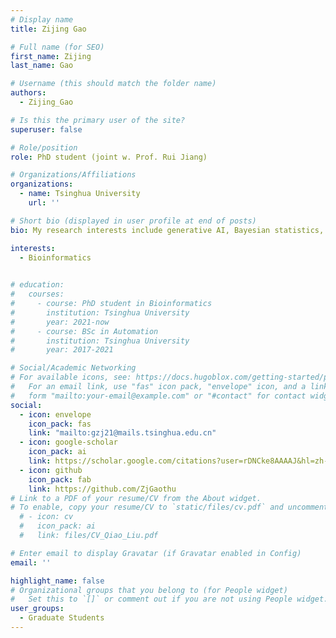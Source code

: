 ```yaml
---
# Display name
title: Zijing Gao

# Full name (for SEO)
first_name: Zijing
last_name: Gao

# Username (this should match the folder name)
authors:
  - Zijing_Gao

# Is this the primary user of the site?
superuser: false

# Role/position
role: PhD student (joint w. Prof. Rui Jiang)

# Organizations/Affiliations
organizations:
  - name: Tsinghua University
    url: ''

# Short bio (displayed in user profile at end of posts)
bio: My research interests include generative AI, Bayesian statistics, and computational biology.

interests:
  - Bioinformatics
  

# education:
#   courses:
#     - course: PhD student in Bioinformatics
#       institution: Tsinghua University
#       year: 2021-now
#     - course: BSc in Automation
#       institution: Tsinghua University
#       year: 2017-2021

# Social/Academic Networking
# For available icons, see: https://docs.hugoblox.com/getting-started/page-builder/#icons
#   For an email link, use "fas" icon pack, "envelope" icon, and a link in the
#   form "mailto:your-email@example.com" or "#contact" for contact widget.
social:
  - icon: envelope
    icon_pack: fas
    link: "mailto:gzj21@mails.tsinghua.edu.cn"
  - icon: google-scholar
    icon_pack: ai
    link: https://scholar.google.com/citations?user=rDNCke8AAAAJ&hl=zh-CN
  - icon: github
    icon_pack: fab
    link: https://github.com/ZjGaothu
# Link to a PDF of your resume/CV from the About widget.
# To enable, copy your resume/CV to `static/files/cv.pdf` and uncomment the lines below.
  # - icon: cv
  #   icon_pack: ai
  #   link: files/CV_Qiao_Liu.pdf

# Enter email to display Gravatar (if Gravatar enabled in Config)
email: ''

highlight_name: false
# Organizational groups that you belong to (for People widget)
#   Set this to `[]` or comment out if you are not using People widget. Principal Investigators/Researchers/Grad Students/Administration/Visitors/Alumni
user_groups:
  - Graduate Students
---
```


<!-- I am an incoming assistant professor at Department of Biostatistics, Yale University. My general research interest lies in the multi-disciplinary area where I have been committed to developing practical statistical and machine learning tools with significance in both statistical theory and applications. In particular, I have been pursuing this research agenda by exploiting the advances in generative artificial intelligence (AI) to tackle several fundamental statistical problems, such as density estimation, causal inference, and unsupervised learning with also broad applications in computational biology. -->

